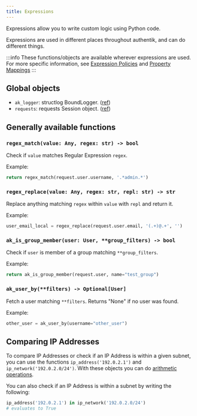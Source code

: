 ```yaml
---
title: Expressions
---
```


Expressions allow you to write custom logic using Python code.

Expressions are used in different places throughout authentik, and can do different things.

:::info
These functions/objects are available wherever expressions are used. For more specific information, see [Expression Policies](../policies/expression.md) and [Property Mappings](../property-mappings/expression.md)
:::

## Global objects

- `ak_logger`: structlog BoundLogger. ([ref](https://www.structlog.org/en/stable/api.html#structlog.BoundLogger))
- `requests`: requests Session object. ([ref](https://requests.readthedocs.io/en/master/user/advanced/))

## Generally available functions

### `regex_match(value: Any, regex: str) -> bool`

Check if `value` matches Regular Expression `regex`.

Example:

```python
return regex_match(request.user.username, '.*admin.*')
```

### `regex_replace(value: Any, regex: str, repl: str) -> str`

Replace anything matching `regex` within `value` with `repl` and return it.

Example:

```python
user_email_local = regex_replace(request.user.email, '(.+)@.+', '')
```

### `ak_is_group_member(user: User, **group_filters) -> bool`

Check if `user` is member of a group matching `**group_filters`.

Example:

```python
return ak_is_group_member(request.user, name="test_group")
```

### `ak_user_by(**filters) -> Optional[User]`

Fetch a user matching `**filters`. Returns "None" if no user was found.

Example:

```python
other_user = ak_user_by(username="other_user")
```

## Comparing IP Addresses

To compare IP Addresses or check if an IP Address is within a given subnet, you can use the functions `ip_address('192.0.2.1')` and `ip_network('192.0.2.0/24')`. With these objects you can do [arithmetic operations](https://docs.python.org/3/library/ipaddress.html#operators).

You can also check if an IP Address is within a subnet by writing the following:

```python
ip_address('192.0.2.1') in ip_network('192.0.2.0/24')
# evaluates to True
```
